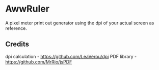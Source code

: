 AwwRuler
========

A pixel meter print out generator using the dpi of your actual screen as reference.

## Credits

dpi calculation - https://github.com/LeaVerou/dpi
PDF library  - https://github.com/MrRio/jsPDF
